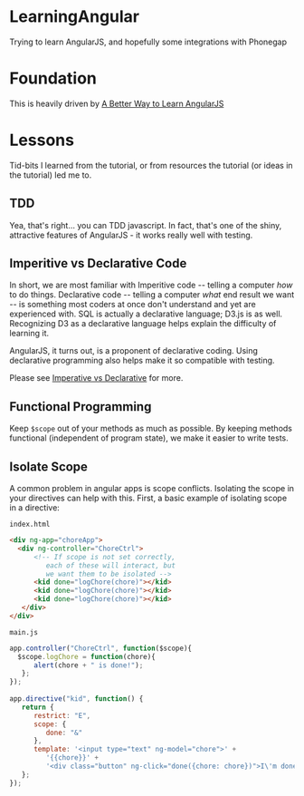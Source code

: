 LearningAngular
===============

Trying to learn AngularJS, and hopefully some integrations with Phonegap

# Foundation
This is heavily driven by [A Better Way to Learn AngularJS](http://www.thinkster.io/pick/GtaQ0oMGIl/)

# Lessons
Tid-bits I learned from the tutorial, or from resources the tutorial (or ideas in the tutorial) led me to.

## TDD
Yea, that's right... you can TDD javascript. In fact, that's one of the shiny, attractive features of AngularJS - it works really well with testing.

## Imperitive vs Declarative Code
In short, we are most familiar with Imperitive code -- telling a computer _how_ to do things. Declarative code -- telling a computer _what_ end result we want -- is something most coders at once don't understand and yet are experienced with. SQL is actually a declarative language; D3.js is as well. Recognizing D3 as a declarative language helps explain the difficulty of learning it.

AngularJS, it turns out, is a proponent of declarative coding. Using declarative programming also helps make it so compatible with testing.

Please see [Imperative vs Declarative](http://latentflip.com/imperative-vs-declarative/) for more.

## Functional Programming
Keep `$scope` out of your methods as much as possible. By keeping methods functional (independent of program state), we make it easier to write tests.

## Isolate Scope
A common problem in angular apps is scope conflicts. Isolating the scope in your directives can help with this. First, a basic example of isolating scope in a directive:

`index.html`
```HTML
<div ng-app="choreApp">
  <div ng-controller="ChoreCtrl">
      <!-- If scope is not set correctly,
         each of these will interact, but
         we want them to be isolated -->
      <kid done="logChore(chore)"></kid>
      <kid done="logChore(chore)"></kid>
      <kid done="logChore(chore)"></kid>
   </div>
</div>
```

`main.js`
```JavaScript
app.controller("ChoreCtrl", function($scope){
  $scope.logChore = function(chore){
      alert(chore + " is done!");
   };
});
   
app.directive("kid", function() {
   return {
      restrict: "E",
      scope: {
         done: "&"
      },
      template: '<input type="text" ng-model="chore">' +
         '{{chore}}' +
         '<div class="button" ng-click="done({chore: chore})">I\'m done</div>'
   };
});
```

